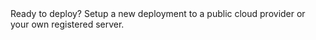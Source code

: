 
<div class="notice notice-warning">
Ready to deploy? Setup a new deployment to a public cloud provider or your own registered server.
</div>